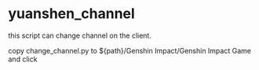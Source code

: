 # yuanshen_channel

this script can change channel on the client.


copy change_channel.py to ${path}/Genshin Impact/Genshin Impact Game and click
